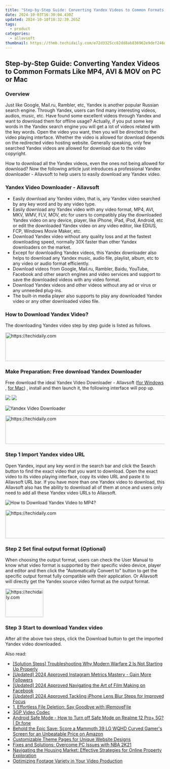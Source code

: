 ```yaml
---
title: "Step-by-Step Guide: Converting Yandex Videos to Common Formats Like MP4, AVI & MOV on PC or Mac"
date: 2024-10-03T16:30:04.430Z
updated: 2024-10-10T18:32:39.265Z
tags:
  - product
categories:
  - allavsoft
thumbnail: https://thmb.techidaily.com/e72d3325cc82dd8ab836962e9def246da610dd4efd3b2a55aada121de71f2e2a.jpg
---
```


## Step-by-Step Guide: Converting Yandex Videos to Common Formats Like MP4, AVI & MOV on PC or Mac

### Overview

Just like Google, Mail.ru, Rambler, etc, Yandex is another popular Russian search engine. Through Yandex, users can find many interesting videos, audios, music, etc. Have found some excellent videos through Yandex and want to download them for offline usage? Actually, if you put some key words in the Yandex search engine you will get a lot of videos related with the key words. Open the video you want, then you will be directed to the video playing interface. Whether the video is allowed for download depends on the redirected video hosting website. Generally speaking, only few searched Yandex videos are allowed for download due to the video copyright.

How to download all the Yandex videos, even the ones not being allowed for download? Now the following article just introduces a professional Yandex downloader - Allavsoft to help users to easily download any Yandex video.

### Yandex Video Downloader - Allavsoft

* Easily download any Yandex video, that is, any Yandex video searched by any key word and by any video type.
* Easily download any Yandex video with any video format, MP4, AVI, MKV, WMV, FLV, MOV, etc for users to compatibly play the downloaded Yandex video on any device, player, like iPhone, iPad, iPod, Android, etc or edit the downloaded Yandex video on any video editor, like EDIUS, FCP, Windows Movie Maker, etc.
* Download Yandex video without any quality loss and at the fastest downloading speed, normally 30X faster than other Yandex downloaders on the market.
* Except for downloading Yandex videos, this Yandex downloader also helps to download any Yandex music, audio file, playlist, album, etc to any video or audio format efficiently.
* Download videos from Google, Mail.ru, Rambler, Baidu, YouTube, Facebook and other search engines and video services and support to save the downloaded videos with any video format.
* Download Yandex videos and other videos without any ad or virus or any unneeded plug-ins.
* The built-in media player also supports to play any downloaded Yandex video or any other downloaded video file.

### How to Download Yandex Video?

The downloading Yandex video step by step guide is listed as follows.

<!-- affiliate ads begin -->
<a href="https://aligracehair.sjv.io/c/5597632/2012406/19272" target="_top" id="2012406">
  <img src="//a.impactradius-go.com/display-ad/19272-2012406" border="0" alt="https://techidaily.com" width="728" height="90"/>
</a>
<img height="0" width="0" src="https://aligracehair.sjv.io/i/5597632/2012406/19272" style="position:absolute;visibility:hidden;" border="0" />
<!-- affiliate ads end -->

### Make Preparation: Free download Yandex Downloader

Free download the ideal Yandex Video Downloader - Allavsoft ([for Windows](https://tools.techidaily.com/allavsoft/products/) , [for Mac](https://tools.techidaily.com/allavsoft/products/)) , install and then launch it, the following interface will pop up.

[![](https://www.allavsoft.com/how-to/../images/how-to/free-download-win.jpg)](https://tools.techidaily.com/allavsoft/products/) [![](https://www.allavsoft.com/how-to/../images/how-to/free-download-mac.jpg)](https://tools.techidaily.com/allavsoft/products/)

![Yandex Video Downloader](https://www.allavsoft.com/how-to/../images/allavsoft/screen-shot-600.jpg)

<!-- affiliate ads begin -->
<a href="https://unicoeye.pxf.io/c/5597632/2148773/18498" target="_top" id="2148773">
  <img src="//a.impactradius-go.com/display-ad/18498-2148773" border="0" alt="https://techidaily.com" width="728" height="90"/>
</a>
<img height="0" width="0" src="https://unicoeye.pxf.io/i/5597632/2148773/18498" style="position:absolute;visibility:hidden;" border="0" />
<!-- affiliate ads end -->

### Step 1 Import Yandex video URL

Open Yandex, input any key word in the search bar and click the Search button to find the exact video that you want to download. Open the exact video to its video playing interface, copy its video URL and paste it to Allavsoft URL bar. If you have more than one Yandex video to download, this Allavsoft also has the ability to download all of them at once and users only need to add all these Yandex video URLs to Allavsoft.

![How to Download Yandex Video to MP4?](https://www.allavsoft.com/how-to/../images/how-to/download-rtmp-video/download-rtmp-video.jpg)

<!-- affiliate ads begin -->
<a href="https://ephamedtechinc.pxf.io/c/5597632/2137221/26400" target="_top" id="2137221">
  <img src="//a.impactradius-go.com/display-ad/26400-2137221" border="0" alt="https://techidaily.com" width="728" height="90"/>
</a>
<img height="0" width="0" src="https://ephamedtechinc.pxf.io/i/5597632/2137221/26400" style="position:absolute;visibility:hidden;" border="0" />
<!-- affiliate ads end -->

### Step 2 Set final output format (Optional)

When choosing the output format, users can check the User Manual to know what video format is supported by their specific video device, player and editor and then click the "Automatically Convert to" button to get the specific output format fully compatible with their application. Or Allavsoft will directly get the Yandex source video format as the output format.

<!-- affiliate ads begin -->
<a href="https://bluettieu.pxf.io/c/5597632/2141680/17091" target="_top" id="2141680">
  <img src="//a.impactradius-go.com/display-ad/17091-2141680" border="0" alt="https://techidaily.com" width="120" height="90"/>
</a>
<img height="0" width="0" src="https://bluettieu.pxf.io/i/5597632/2141680/17091" style="position:absolute;visibility:hidden;" border="0" />
<!-- affiliate ads end -->

### Step 3 Start to download Yandex video

After all the above two steps, click the Download button to get the imported Yandex video downloaded.

<ins class="adsbygoogle"
     style="display:block"
     data-ad-format="autorelaxed"
     data-ad-client="ca-pub-7571918770474297"
     data-ad-slot="1223367746"></ins>

<ins class="adsbygoogle"
     style="display:block"
     data-ad-client="ca-pub-7571918770474297"
     data-ad-slot="8358498916"
     data-ad-format="auto"
     data-full-width-responsive="true"></ins>

<span class="atpl-alsoreadstyle">Also read:</span>
<div><ul>
<li><a href="https://win-blog.techidaily.com/solution-steps-troubleshooting-why-modern-warfare-2-is-not-starting-up-properly/"><u>[Solution Steps] Troubleshooting Why Modern Warfare 2 Is Not Starting Up Properly</u></a></li>
<li><a href="https://instagram-video-files.techidaily.com/updated-2024-approved-instagram-metrics-mastery-gain-more-followers/"><u>[Updated] 2024 Approved Instagram Metrics Mastery - Gain More Followers</u></a></li>
<li><a href="https://facebook-videos.techidaily.com/updated-2024-approved-navigating-the-art-of-film-making-on-facebook/"><u>[Updated] 2024 Approved Navigating the Art of Film Making on Facebook</u></a></li>
<li><a href="https://fox-direct.techidaily.com/updated-2024-approved-tackling-iphone-lens-blur-steps-for-improved-focus/"><u>[Updated] 2024 Approved Tackling iPhone Lens Blur Steps for Improved Focus</u></a></li>
<li><a href="https://fox-place.techidaily.com/1-effortless-file-deletion-say-goodbye-with-iremovefile/"><u>1. Effortless File Deletion: Say Goodbye with IRemoveFile</u></a></li>
<li><a href="https://fox-place.techidaily.com/3gp-video-codec/"><u>3GP Video Codec</u></a></li>
<li><a href="https://howto.techidaily.com/android-safe-mode-how-to-turn-off-safe-mode-on-realme-12-proplus-5g-drfone-by-drfone-fix-android-problems-fix-android-problems/"><u>Android Safe Mode - How to Turn off Safe Mode on Realme 12 Pro+ 5G? | Dr.fone</u></a></li>
<li><a href="https://hardware-tips.techidaily.com/behold-the-epic-save-score-a-mammoth-39-lg-wqhd-curved-gamers-screen-for-an-unbeatable-price-on-amazon/"><u>Behold the Epic Save: Score a Mammoth 39 LG WQHD Curved Gamer's Screen for an Unbeatable Price on Amazon</u></a></li>
<li><a href="https://fox-place.techidaily.com/customizable-theme-pages-for-unique-website-designs/"><u>Customizable Theme Pages for Unique Website Designs</u></a></li>
<li><a href="https://win-answers.techidaily.com/fixes-and-solutions-overcome-pc-issues-with-nba-2k21/"><u>Fixes and Solutions: Overcome PC Issues with NBA 2K21</u></a></li>
<li><a href="https://fox-place.techidaily.com/navigating-the-housing-market-effective-strategies-for-online-property-exploration/"><u>Navigating the Housing Market: Effective Strategies for Online Property Exploration</u></a></li>
<li><a href="https://extra-tips.techidaily.com/optimizing-footage-variety-in-your-video-production/"><u>Optimizing Footage Variety in Your Video Production</u></a></li>
</ul></div>

